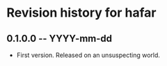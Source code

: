 # Revision history for hafar

## 0.1.0.0 -- YYYY-mm-dd

* First version. Released on an unsuspecting world.
